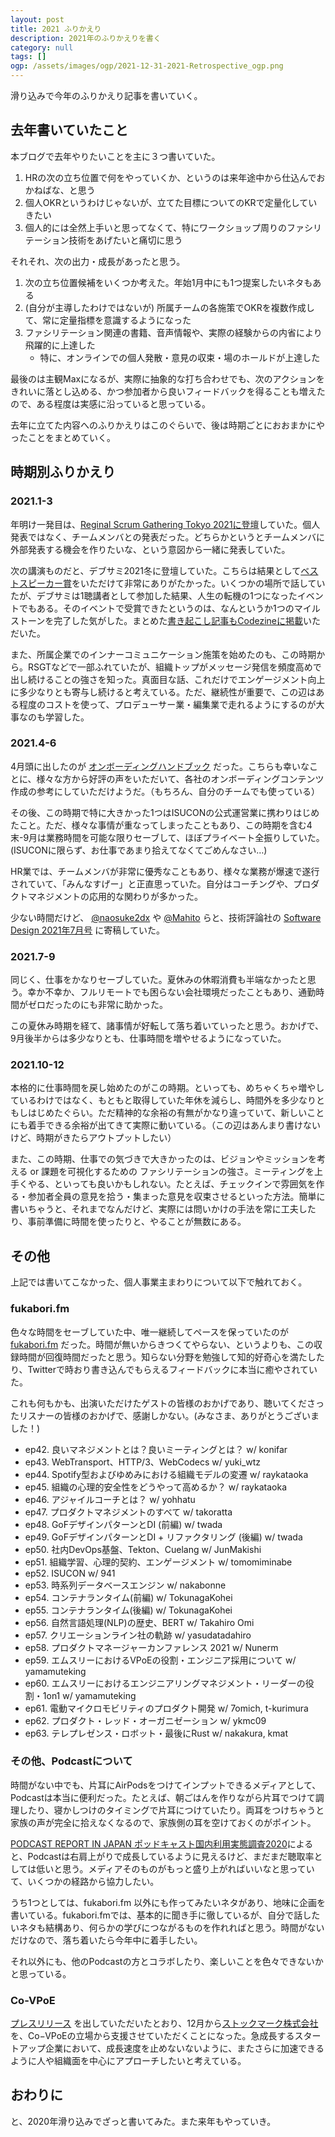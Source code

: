 ```yaml
---
layout: post
title: 2021 ふりかえり
description: 2021年のふりかえりを書く
category: null
tags: []
ogp: /assets/images/ogp/2021-12-31-2021-Retrospective_ogp.png
---
```


滑り込みで今年のふりかえり記事を書いていく。

## 去年書いていたこと

本ブログで去年やりたいことを主に３つ書いていた。

1. HRの次の立ち位置で何をやっていくか、というのは来年途中から仕込んでおかねばな、と思う
2. 個人OKRというわけじゃないが、立てた目標についてのKRで定量化していきたい
3. 個人的には全然上手いと思ってなくて、特にワークショップ周りのファシリテーション技術をあげたいと痛切に思う

それそれ、次の出力・成長があったと思う。

1. 次の立ち位置候補をいくつか考えた。年始1月中にも1つ提案したいネタもある
2. (自分が主導したわけではないが) 所属チームの各施策でOKRを複数作成して、常に定量指標を意識するようになった
3. ファシリテーション関連の書籍、音声情報や、実際の経験からの内省により飛躍的に上達した
    - 特に、オンラインでの個人発散・意見の収束・場のホールドが上達した

最後のは主観Maxになるが、実際に抽象的な打ち合わせでも、次のアクションをきれいに落とし込める、かつ参加者から良いフィードバックを得ることも増えたので、ある程度は実感に沿っていると思っている。

去年に立てた内容へのふりかえりはこのぐらいで、後は時期ごとにおおまかにやったことをまとめていく。

## 時期別ふりかえり

### 2021.1-3

年明け一発目は、[Reginal Scrum Gathering Tokyo 2021に登壇](https://confengine.com/conferences/regional-scrum-gathering-tokyo-2021/proposal/15023/remote-work-native-agilehr-)していた。個人発表ではなく、チームメンバとの発表だった。どちらかというとチームメンバに外部発表する機会を作りたいな、という意図から一緒に発表していた。

次の講演ものだと、デブサミ2021冬に登壇していた。こちらは結果として[ベストスピーカー賞](https://codezine.jp/article/detail/13823)をいただけて非常にありがたかった。いくつかの場所で話していたが、デブサミは1聴講者として参加した結果、人生の転機の1つになったイベントでもある。そのイベントで受賞できたというのは、なんというか1つのマイルストーンを完了した気がした。まとめた[書き起こし記事もCodezineに掲載](https://codezine.jp/article/detail/14228)いただいた。

また、所属企業でのインナーコミュニケーション施策を始めたのも、この時期から。RSGTなどで一部ふれていたが、組織トップがメッセージ発信を頻度高めで出し続けることの強さを知った。真面目な話、これだけでエンゲージメント向上に多少なりとも寄与し続けると考えている。ただ、継続性が重要で、この辺はある程度のコストを使って、プロデューサー業・編集業で走れるようにするのが大事なのも学習した。

### 2021.4-6

4月頭に出したのが [オンボーディングハンドブック](https://nttcom.github.io/onboarding-handbook/) だった。こちらも幸いなことに、様々な方から好評の声をいただいて、各社のオンボーディングコンテンツ作成の参考にしていただけようだ。（もちろん、自分のチームでも使っている）

その後、この時期で特に大きかった1つはISUCONの公式運営業に携わりはじめたこと。ただ、様々な事情が重なってしまったこともあり、この時期を含む4末-9月は業務時間を可能な限りセーブして、ほぼプライベート全振りしていた。(ISUCONに限らず、お仕事であまり拾えてなくてごめんなさい…)

HR業では、チームメンバが非常に優秀なこともあり、様々な業務が爆速で遂行されていて、「みんなすげー」と正直思っていた。自分はコーチングや、プロダクトマネジメントの応用的な関わりが多かった。

少ない時間だけど、 [@naosuke2dx](https://twitter.com/naosuke2dx) や [@Mahito](https://twitter.com/Mahito) らと、技術評論社の [Software Design 2021年7月号](https://gihyo.jp/magazine/SD/archive/2021/202107) に寄稿していた。

### 2021.7-9

同じく、仕事をかなりセーブしていた。夏休みの休暇消費も半端なかったと思う。幸か不幸か、フルリモートでも困らない会社環境だったこともあり、通勤時間がゼロだったのにも非常に助かった。

この夏休み時期を経て、諸事情が好転して落ち着いていったと思う。おかげで、9月後半からは多少なりとも、仕事時間を増やせるようになっていた。

### 2021.10-12

本格的に仕事時間を戻し始めたのがこの時期。といっても、めちゃくちゃ増やしているわけではなく、もともと取得していた年休を減らし、時間外を多少なりともしはじめたぐらい。ただ精神的な余裕の有無がかなり違っていて、新しいことにも着手できる余裕が出てきて実際に動いている。（この辺はあんまり書けないけど、時期がきたらアウトプットしたい）

また、この時期、仕事での気づきで大きかったのは、ビジョンやミッションを考える or 課題を可視化するための ファシリテーションの強さ。ミーティングを上手くやる、といっても良いかもしれない。たとえば、チェックインで雰囲気を作る・参加者全員の意見を拾う・集まった意見を収束させるといった方法。簡単に書いちゃうと、それまでなんだけど、実際には問いかけの手法を常に工夫したり、事前準備に時間を使ったりと、やることが無数にある。

## その他

上記では書いてこなかった、個人事業主まわりについて以下で触れておく。

### fukabori.fm

色々な時間をセーブしていた中、唯一継続してペースを保っていたのが [fukabori.fm](https://fukabori.fm/) だった。時間が無いからきつくてやらない、というよりも、この収録時間が回復時間だったと思う。知らない分野を勉強して知的好奇心を満たしたり、Twitterで時おり書き込んでもらえるフィードバックに本当に癒やされていた。

これも何もかも、出演いただけたゲストの皆様のおかげであり、聴いてくださったリスナーの皆様のおかげで、感謝しかない。(みなさま、ありがとうございました！)

- ep42. 良いマネジメントとは？良いミーティングとは？ w/ konifar
- ep43. WebTransport、HTTP/3、WebCodecs w/ yuki_wtz
- ep44. Spotify型およびゆめみにおける組織モデルの変遷 w/ raykataoka
- ep45. 組織の心理的安全性をどうやって高めるか？ w/ raykataoka
- ep46. アジャイルコーチとは？ w/ yohhatu
- ep47. プロダクトマネジメントのすべて w/ takoratta
- ep48. GoFデザインパターンとDI (前編) w/ twada
- ep49. GoFデザインパターンとDI + リファクタリング (後編) w/ twada
- ep50. 社内DevOps基盤、Tekton、Cuelang w/ JunMakishi
- ep51. 組織学習、心理的契約、エンゲージメント w/ tomomiminabe
- ep52. ISUCON w/ 941
- ep53. 時系列データベースエンジン w/ nakabonne
- ep54. コンテナランタイム(前編) w/ TokunagaKohei
- ep55. コンテナランタイム(後編) w/ TokunagaKohei
- ep56. 自然言語処理(NLP)の歴史、BERT w/ Takahiro Omi
- ep57. クリエーションライン社の軌跡 w/ yasudatadahiro
- ep58. プロダクトマネージャーカンファレンス 2021 w/ Nunerm
- ep59. エムスリーにおけるVPoEの役割・エンジニア採用について w/ yamamuteking
- ep60. エムスリーにおけるエンジニアリングマネジメント・リーダーの役割・1on1 w/ yamamuteking
- ep61. 電動マイクロモビリティのプロダクト開発 w/ 7omich, t-kurimura
- ep62. プロダクト・レッド・オーガニゼーション w/ ykmc09
- ep63. テレプレゼンス・ロボット・最後にRust w/ nakakura, kmat

### その他、Podcastについて

時間がない中でも、片耳にAirPodsをつけてインプットできるメディアとして、Podcastは本当に便利だった。たとえば、朝ごはんを作りながら片耳でつけて調理したり、寝かしつけのタイミングで片耳につけていたり。両耳をつけちゃうと家族の声が完全に拾えなくなるので、家族側の耳を空けておくのがポイント。

[PODCAST REPORT IN JAPAN ポッドキャスト国内利用実態調査2020](https://otonal.co.jp/podcast-report-in-japan2020)によると、Podcastは右肩上がりで成長しているように見えるけど、まだまだ聴取率としては低いと思う。メディアそのものがもっと盛り上がればいいなと思っていて、いくつかの経路から協力したい。

うち1つとしては、fukabori.fm 以外にも作ってみたいネタがあり、地味に企画を書いている。fukabori.fmでは、基本的に聞き手に徹しているが、自分で話したいネタも結構あり、何らかの学びにつながるものを作れればと思う。時間がないだけなので、落ち着いたら今年中に着手したい。

それ以外にも、他のPodcastの方とコラボしたり、楽しいことを色々できないかと思っている。

### Co-VPoE

[プレスリリース](https://prtimes.jp/main/html/rd/p/000000056.000024407.html) を出していただいたとおり、12月から[ストックマーク株式会社](https://stockmark.co.jp/company)を、Co−VPoEの立場から支援させていただくことになった。急成長するスタートアップ企業において、成長速度を止めないないように、またさらに加速できるように人や組織面を中心にアプローチしたいと考えている。

## おわりに

と、2020年滑り込みでざっと書いてみた。また来年もやっていき。
